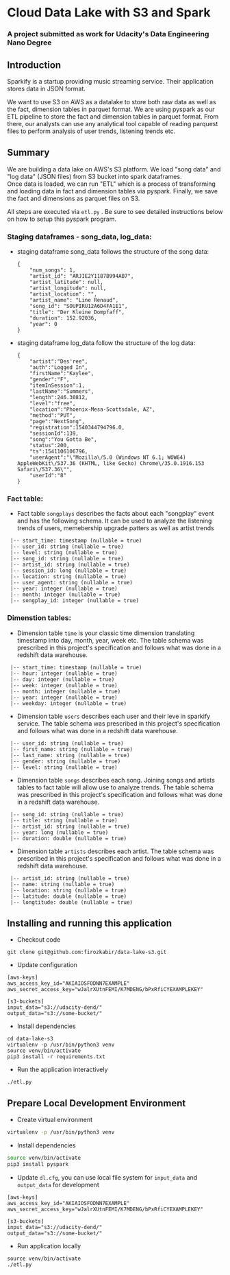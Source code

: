 # Cloud Data Lake with S3 and Spark
### A project submitted as work for Udacity's Data Engineering Nano Degree 

## Introduction 
Sparkify is a startup providing music streaming service. Their application stores data in JSON format. 

We want to use S3 on AWS as a datalake to store both raw data as well as the fact, dimension tables in parquet format. 
We are using pyspark as our ETL pipeline to store the fact and dimension tables in parquet format. 
From there, our analysts can use any analytical tool capable of reading parquest files to perform analysis 
of user trends, listening trends etc.  


## Summary
We are building a data lake on AWS's S3 platform. 
We load "song data" and "log data" (JSON files) from S3 bucket into spark dataframes.  
Once data is loaded, we can run "ETL" which is a process of transforming and loading data in fact and dimension tables via pyspark. 
Finally, we save the fact and dimensions as parquet files on S3. 

All steps are executed via `etl.py` . Be sure to see detailed instructions below on how to setup this pyspark program.   


### Staging dataframes - song_data, log_data:
* staging dataframe song_data follows the structure of the song data: 
    ```
    {
        "num_songs": 1, 
        "artist_id": "ARJIE2Y1187B994AB7", 
        "artist_latitude": null, 
        "artist_longitude": null, 
        "artist_location": "", 
        "artist_name": "Line Renaud", 
        "song_id": "SOUPIRU12A6D4FA1E1", 
        "title": "Der Kleine Dompfaff", 
        "duration": 152.92036, 
        "year": 0
    }
    ```
* staging dataframe log_data follow the structure of the log data:
    ```
    {
        "artist":"Des'ree",
        "auth":"Logged In",
        "firstName":"Kaylee",
        "gender":"F",
        "itemInSession":1,
        "lastName":"Summers",
        "length":246.30812,
        "level":"free",
        "location":"Phoenix-Mesa-Scottsdale, AZ",
        "method":"PUT",
        "page":"NextSong",
        "registration":1540344794796.0,
        "sessionId":139,
        "song":"You Gotta Be",
        "status":200,
        "ts":1541106106796,
        "userAgent":"\"Mozilla\/5.0 (Windows NT 6.1; WOW64) AppleWebKit\/537.36 (KHTML, like Gecko) Chrome\/35.0.1916.153 Safari\/537.36\"",
        "userId":"8"
    }
    ```

### Fact table:
* Fact table `songplays` describes the facts about each "songplay" event and has the following schema. 
It can be used to analyze the listening trends of users, memebership upgrade patters as well as artist trends  
```
 |-- start_time: timestamp (nullable = true)
 |-- user_id: string (nullable = true)
 |-- level: string (nullable = true)
 |-- song_id: string (nullable = true)
 |-- artist_id: string (nullable = true)
 |-- session_id: long (nullable = true)
 |-- location: string (nullable = true)
 |-- user_agent: string (nullable = true)
 |-- year: integer (nullable = true)
 |-- month: integer (nullable = true)
 |-- songplay_id: integer (nullable = true)
```


### Dimenstion tables: 
* Dimension table `time` is your classic time dimension translating timestamp into day, month, year, week etc.
The table schema was prescribed in this project's specification and follows what was done in a redshift data warehouse.
```
 |-- start_time: timestamp (nullable = true)
 |-- hour: integer (nullable = true)
 |-- day: integer (nullable = true)
 |-- week: integer (nullable = true)
 |-- month: integer (nullable = true)
 |-- year: integer (nullable = true)
 |-- weekday: integer (nullable = true)
```


* Dimension table `users` describes each user and their leve in sparkify service. 
The table schema was prescribed in this project's specification and follows what was done in a redshift data warehouse.
```
 |-- user_id: string (nullable = true)
 |-- first_name: string (nullable = true)
 |-- last_name: string (nullable = true)
 |-- gender: string (nullable = true)
 |-- level: string (nullable = true)
```


* Dimension table `songs` describes each song. Joining songs and artists tables to fact table will allow use to analyze 
trends. The table schema was prescribed in this project's specification and follows what was done in a redshift data warehouse.
```
 |-- song_id: string (nullable = true)
 |-- title: string (nullable = true)
 |-- artist_id: string (nullable = true)
 |-- year: long (nullable = true)
 |-- duration: double (nullable = true)
```


* Dimension table `artists` describes each artist. 
The table schema was prescribed in this project's specification and follows what was done in a redshift data warehouse.
```
 |-- artist_id: string (nullable = true)
 |-- name: string (nullable = true)
 |-- location: string (nullable = true)
 |-- latitude: double (nullable = true)
 |-- longtitude: double (nullable = true)
```


## Installing and running this application


* Checkout code
```
git clone git@github.com:firozkabir/data-lake-s3.git
```


* Update configuration
```
[aws-keys]
aws_access_key_id="AKIAIOSFODNN7EXAMPLE"
aws_secret_access_key="wJalrXUtnFEMI/K7MDENG/bPxRfiCYEXAMPLEKEY"

[s3-buckets]
input_data="s3://udacity-dend/"
output_data="s3://some-bucket/"
```


* Install dependencies
```
cd data-lake-s3
virtualenv -p /usr/bin/python3 venv
source venv/bin/activate
pip3 install -r requirements.txt
```


* Run the application interactively 
```
./etl.py
```


## Prepare Local Development Environment 

* Create virtual environment 

```bash
virtualenv -p /usr/bin/python3 venv
```

* Install dependencies 
```bash
source venv/bin/activate
pip3 install pyspark
```


* Update `dl.cfg`, you can use local file system for `input_data` and `output_data` for development 
```
[aws-keys]
aws_access_key_id="AKIAIOSFODNN7EXAMPLE"
aws_secret_access_key="wJalrXUtnFEMI/K7MDENG/bPxRfiCYEXAMPLEKEY"

[s3-buckets]
input_data="s3://udacity-dend/"
output_data="s3://some-bucket/"
```

* Run application locally
```
source venv/bin/activate
./etl.py
```
